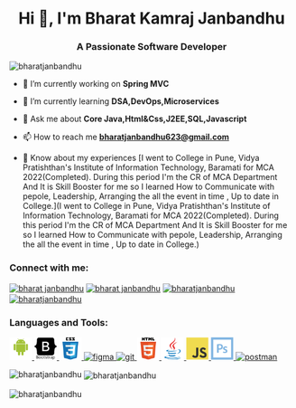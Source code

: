 
<h1 align="center">Hi 👋, I'm Bharat Kamraj Janbandhu</h1>
<h3 align="center">A Passionate Software Developer</h3>
<img align="right" alt "coding" width="400" src="[G:\VIIT\GitHub readme\ThatCanineHorse-mobile.gif](https://github.com/bharatjanbandhu/bharatjanbandhu/blob/main/ThatCanineHorse-mobile.gif)">

<p align="left"> <img src="https://komarev.com/ghpvc/?username=bharatjanbandhu&label=Profile%20views&color=0e75b6&style=flat" alt="bharatjanbandhu" /> </p>

- 🔭 I’m currently working on **Spring MVC**

- 🌱 I’m currently learning **DSA,DevOps,Microservices**

- 💬 Ask me about **Core Java,Html&Css,J2EE,SQL,Javascript**

- 📫 How to reach me **bharatjanbandhu623@gmail.com**

- 📄 Know about my experiences [I went to College in Pune, Vidya Pratishthan's Institute of Information Technology, Baramati for MCA 2022(Completed). During this period I'm the CR of MCA Department And It is Skill Booster for me so I learned How to Communicate with pepole, Leadership, Arranging the all the event in time , Up to date in College.](I went to College in Pune, Vidya Pratishthan's Institute of Information Technology, Baramati for MCA 2022(Completed). During this period I'm the CR of MCA Department And It is Skill Booster for me so I learned How to Communicate with pepole, Leadership, Arranging the all the event in time , Up to date in College.)

<h3 align="left">Connect with me:</h3>
<p align="left">
<a href="https://twitter.com/bharat janbandhu" target="blank"><img align="center" src="https://raw.githubusercontent.com/rahuldkjain/github-profile-readme-generator/master/src/images/icons/Social/twitter.svg" alt="bharat janbandhu" height="30" width="40" /></a>
<a href="https://linkedin.com/in/bharat janbandhu" target="blank"><img align="center" src="https://raw.githubusercontent.com/rahuldkjain/github-profile-readme-generator/master/src/images/icons/Social/linked-in-alt.svg" alt="bharat janbandhu" height="30" width="40" /></a>
<a href="https://instagram.com/bharatjanbandhu" target="blank"><img align="center" src="https://raw.githubusercontent.com/rahuldkjain/github-profile-readme-generator/master/src/images/icons/Social/instagram.svg" alt="bharatjanbandhu" height="30" width="40" /></a>
<a href="https://www.hackerrank.com/bharatjanbandhu" target="blank"><img align="center" src="https://raw.githubusercontent.com/rahuldkjain/github-profile-readme-generator/master/src/images/icons/Social/hackerrank.svg" alt="bharatjanbandhu" height="30" width="40" /></a>
</p>

<h3 align="left">Languages and Tools:</h3>
<p align="left"> <a href="https://developer.android.com" target="_blank" rel="noreferrer"> <img src="https://raw.githubusercontent.com/devicons/devicon/master/icons/android/android-original-wordmark.svg" alt="android" width="40" height="40"/> </a> <a href="https://getbootstrap.com" target="_blank" rel="noreferrer"> <img src="https://raw.githubusercontent.com/devicons/devicon/master/icons/bootstrap/bootstrap-plain-wordmark.svg" alt="bootstrap" width="40" height="40"/> </a> <a href="https://www.w3schools.com/css/" target="_blank" rel="noreferrer"> <img src="https://raw.githubusercontent.com/devicons/devicon/master/icons/css3/css3-original-wordmark.svg" alt="css3" width="40" height="40"/> </a> <a href="https://www.figma.com/" target="_blank" rel="noreferrer"> <img src="https://www.vectorlogo.zone/logos/figma/figma-icon.svg" alt="figma" width="40" height="40"/> </a> <a href="https://git-scm.com/" target="_blank" rel="noreferrer"> <img src="https://www.vectorlogo.zone/logos/git-scm/git-scm-icon.svg" alt="git" width="40" height="40"/> </a> <a href="https://www.w3.org/html/" target="_blank" rel="noreferrer"> <img src="https://raw.githubusercontent.com/devicons/devicon/master/icons/html5/html5-original-wordmark.svg" alt="html5" width="40" height="40"/> </a> <a href="https://www.java.com" target="_blank" rel="noreferrer"> <img src="https://raw.githubusercontent.com/devicons/devicon/master/icons/java/java-original.svg" alt="java" width="40" height="40"/> </a> <a href="https://developer.mozilla.org/en-US/docs/Web/JavaScript" target="_blank" rel="noreferrer"> <img src="https://raw.githubusercontent.com/devicons/devicon/master/icons/javascript/javascript-original.svg" alt="javascript" width="40" height="40"/> </a> <a href="https://www.photoshop.com/en" target="_blank" rel="noreferrer"> <img src="https://raw.githubusercontent.com/devicons/devicon/master/icons/photoshop/photoshop-line.svg" alt="photoshop" width="40" height="40"/> </a> <a href="https://postman.com" target="_blank" rel="noreferrer"> <img src="https://www.vectorlogo.zone/logos/getpostman/getpostman-icon.svg" alt="postman" width="40" height="40"/> </a> </p>

<p><img align="left" src="https://github-readme-stats.vercel.app/api/top-langs?username=bharatjanbandhu&show_icons=true&locale=en&layout=compact" alt="bharatjanbandhu" /></p>

<p>&nbsp;<img align="center" src="https://github-readme-stats.vercel.app/api?username=bharatjanbandhu&show_icons=true&locale=en" alt="bharatjanbandhu" /></p>

<p><img align="center" src="https://github-readme-streak-stats.herokuapp.com/?user=bharatjanbandhu&" alt="bharatjanbandhu" /></p>

